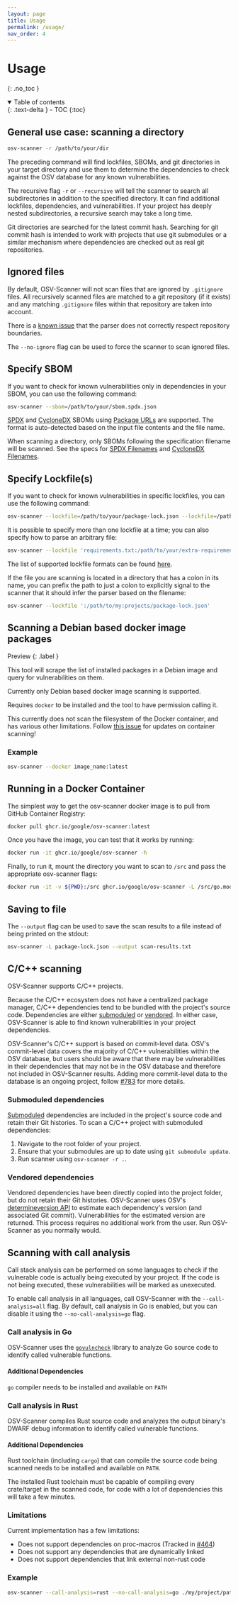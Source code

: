 ```yaml
---
layout: page
title: Usage
permalink: /usage/
nav_order: 4
---
```

# Usage

{: .no_toc }

<details open markdown="block">
  <summary>
    Table of contents
  </summary>
  {: .text-delta }
- TOC
{:toc}
</details>

## General use case: scanning a directory

```bash
osv-scanner -r /path/to/your/dir
```

The preceding command will find lockfiles, SBOMs, and git directories in your target directory and use them to determine the dependencies to check against the OSV database for any known vulnerabilities.

The recursive flag `-r` or `--recursive` will tell the scanner to search all subdirectories in addition to the specified directory. It can find additional lockfiles, dependencies, and vulnerabilities. If your project has deeply nested subdirectories, a recursive search may take a long time.

Git directories are searched for the latest commit hash. Searching for git commit hash is intended to work with projects that use git submodules or a similar mechanism where dependencies are checked out as real git repositories.

## Ignored files

By default, OSV-Scanner will not scan files that are ignored by `.gitignore` files. All recursively scanned files are matched to a git repository (if it exists) and any matching `.gitignore` files within that repository are taken into account.

There is a [known issue](https://github.com/google/osv-scanner/issues/209) that the parser does not correctly respect repository boundaries.

The `--no-ignore` flag can be used to force the scanner to scan ignored files.

## Specify SBOM

If you want to check for known vulnerabilities only in dependencies in your SBOM, you can use the following command:

```bash
osv-scanner --sbom=/path/to/your/sbom.spdx.json
```

[SPDX] and [CycloneDX] SBOMs using [Package URLs] are supported. The format is
auto-detected based on the input file contents and the file name.

When scanning a directory, only SBOMs following the specification filename will be scanned. See the specs for [SPDX Filenames] and [CycloneDX Filenames].

[SPDX]: https://spdx.dev/
[SPDX Filenames]: https://spdx.github.io/spdx-spec/v2.3/conformance/
[CycloneDX Filenames]: https://cyclonedx.org/specification/overview/#recognized-file-patterns
[CycloneDX]: https://cyclonedx.org/
[Package URLs]: https://github.com/package-url/purl-spec

## Specify Lockfile(s)
If you want to check for known vulnerabilities in specific lockfiles, you can use the following command:

```bash
osv-scanner --lockfile=/path/to/your/package-lock.json --lockfile=/path/to/another/Cargo.lock
```

It is possible to specify more than one lockfile at a time; you can also specify how to parse an arbitrary file:

```bash
osv-scanner --lockfile 'requirements.txt:/path/to/your/extra-requirements.txt'
```

The list of supported lockfile formats can be found [here](/osv-scanner/supported-languages-and-lockfiles/).

If the file you are scanning is located in a directory that has a colon in its name,
you can prefix the path to just a colon to explicitly signal to the scanner that
it should infer the parser based on the filename:

```bash
osv-scanner --lockfile ':/path/to/my:projects/package-lock.json'
```

## Scanning a Debian based docker image packages
Preview
{: .label }

This tool will scrape the list of installed packages in a Debian image and query for vulnerabilities on them.

Currently only Debian based docker image scanning is supported.

Requires `docker` to be installed and the tool to have permission calling it.

This currently does not scan the filesystem of the Docker container, and has various other limitations. Follow [this issue](https://github.com/google/osv-scanner/issues/64) for updates on container scanning!

### Example

```bash
osv-scanner --docker image_name:latest
```

## Running in a Docker Container

The simplest way to get the osv-scanner docker image is to pull from GitHub Container Registry:

```bash
docker pull ghcr.io/google/osv-scanner:latest
```

Once you have the image, you can test that it works by running:

```bash
docker run -it ghcr.io/google/osv-scanner -h
```

Finally, to run it, mount the directory you want to scan to `/src` and pass the
appropriate osv-scanner flags:

```bash
docker run -it -v ${PWD}:/src ghcr.io/google/osv-scanner -L /src/go.mod
```

## Saving to file

The `--output` flag can be used to save the scan results to a file instead of being printed on the stdout:

```bash
osv-scanner -L package-lock.json --output scan-results.txt
```

## C/C++ scanning

OSV-Scanner supports C/C++ projects. 

Because the C/C++ ecosystem does not have a centralized package manager, C/C++ dependencies tend to be bundled with the project's source code. Dependencies are either [submoduled](#submoduled-dependencies) or [vendored](#vendored-dependencies). In either case, OSV-Scanner is able to find known vulnerabilities in your project dependencies. 

OSV-Scanner's C/C++ support is based on commit-level data. OSV's commit-level data covers the majority of C/C++ vulnerabilities within the OSV database, but users should be aware that there may be vulnerabilities in their dependencies that may not be in the OSV database and therefore not included in OSV-Scanner results. Adding more commit-level data to the database is an ongoing project, follow [#783](https://github.com/google/osv.dev/issues/783) for more details. 

### Submoduled dependencies

[Submoduled](https://git-scm.com/book/en/v2/Git-Tools-Submodules) dependencies are included in the project's source code and retain their Git histories. To scan a C/C++ project with submoduled dependencies:

1. Navigate to the root folder of your project. 
2. Ensure that your submodules are up to date using `git submodule update`. 
3. Run scanner using `osv-scanner -r .`. 

### Vendored dependencies

Vendored dependencies have been directly copied into the project folder, but do not retain their Git histories. OSV-Scanner uses OSV's [determineversion API](https://google.github.io/osv.dev/post-v1-determineversion/) to estimate each dependency's version (and associated Git commit). Vulnerabilities for the estimated version are returned. This process requires no additional work from the user. Run OSV-Scanner as you normally would. 

## Scanning with call analysis

Call stack analysis can be performed on some languages to check if the 
vulnerable code is actually being executed by your project. If the code
is not being executed, these vulnerabilities will be marked as unexecuted.

To enable call analysis in all languages, call OSV-Scanner with the `--call-analysis=all` flag. By default, call analysis in Go is enabled, but you can disable it using the `--no-call-analysis=go` flag.

### Call analysis in Go

OSV-Scanner uses the [`govulncheck`](https://pkg.go.dev/golang.org/x/vuln/cmd/govulncheck) library to analyze Go source code to identify called vulnerable functions.

#### Additional Dependencies

`go` compiler needs to be installed and available on `PATH`

### Call analysis in Rust

OSV-Scanner compiles Rust source code and analyzes the output binary's DWARF debug information to identify called vulnerable functions.

#### Additional Dependencies

Rust toolchain (including `cargo`) that can compile the source code being scanned needs to be installed and available on `PATH`.

The installed Rust toolchain must be capable of compiling every crate/target in the scanned code, for code with
a lot of dependencies this will take a few minutes.

### Limitations

Current implementation has a few limitations:

- Does not support dependencies on proc-macros (Tracked in [#464](https://github.com/google/osv-scanner/issues/464))
- Does not support any dependencies that are dynamically linked
- Does not support dependencies that link external non-rust code

### Example
```bash
osv-scanner --call-analysis=rust --no-call-analysis=go ./my/project/path
```
